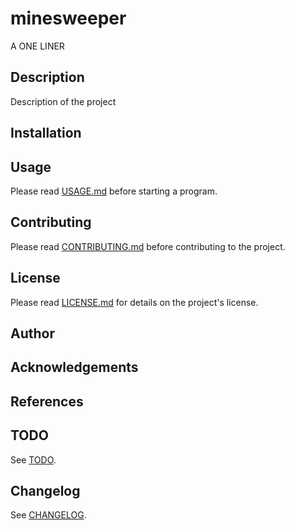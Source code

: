 # minesweeper

A ONE LINER

## Description

Description of the project

## Installation

## Usage

Please read [USAGE.md](USAGE.md) before starting a program.

## Contributing

Please read [CONTRIBUTING.md](CONTRIBUTING.md) before contributing to the project.

## License

Please read [LICENSE.md](LICENSE.md) for details on the project's license.

## Author

## Acknowledgements

## References

## TODO

See [TODO](TODO.md).

## Changelog

See [CHANGELOG](CHANGELOG.md).
